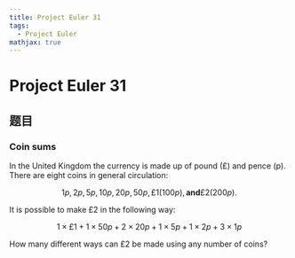 ```yaml
---
title: Project Euler 31
tags:
  - Project Euler
mathjax: true
---
```

<escape><!-- more --></escape>

# Project Euler 31
## 题目
### Coin sums


In the United Kingdom the currency is made up of pound (£) and pence (p). There are eight coins in general circulation:

$$1p, 2p, 5p, 10p, 20p, 50p, £1 (100p), \mathbf{and} £2 (200p).$$

It is possible to make £2 in the following way:

$$1×£1 + 1×50p + 2×20p + 1×5p + 1×2p + 3×1p$$

How many different ways can £2 be made using any number of coins?
